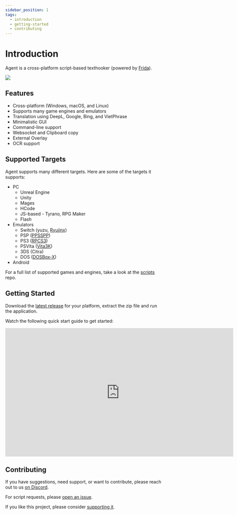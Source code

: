 ```yaml
---
sidebar_position: 1
tags:
  - introduction
  - getting-started
  - contributing
---
```


# Introduction

Agent is a cross-platform script-based texthooker (powered by [Frida](https://frida.re/)).

![](/img/showcase.gif)

## Features

- Cross-platform (Windows, macOS, and Linux)
- Supports many game engines and emulators
- Translation using DeepL, Google, Bing, and VietPhrase
- Minimalistic GUI
- Command-line support
- Websocket and Clipboard copy
- External Overlay
- OCR support

## Supported Targets

Agent supports many different targets. Here are some of the targets it supports:

- PC
  - Unreal Engine
  - Unity
  - Mages
  - HCode
  - JS-based - Tyrano, RPG Maker
  - Flash
- Emulators
  - Switch (yuzu, [Ryujinx](https://ryujinx.org/))
  - PSP ([PPSSPP](https://www.ppsspp.org/))
  - PS3 ([RPCS3](https://rpcs3.net/))
  - PSVita ([Vita3K](https://vita3k.org/))
  - 3DS (Citra)
  - DOS ([DOSBox-X](https://dosbox-x.com/))
- Android

For a full list of supported games and engines, take a look at the [scripts](https://github.com/0xDC00/scripts) repo.

## Getting Started

Download the [latest release](https://github.com/0xDC00/agent/releases/latest) for your platform, extract the zip file and run the application.

Watch the following quick start guide to get started:

<iframe width="720" height="405" src="https://www.youtube.com/embed/dFfuq2UnKjU?si=VIf9pX2euiJeTQvb" title="YouTube video player" frameborder="0" allow="accelerometer; autoplay; clipboard-write; encrypted-media; gyroscope; picture-in-picture; web-share" referrerpolicy="strict-origin-when-cross-origin" allowfullscreen></iframe>

## Contributing

If you have suggestions, need support, or want to contribute, please reach out to us [on Discord](https://discord.gg/sWeFsmJYJc).

For script requests, please [open an issue](https://github.com/0xDC00/scripts/issues).

If you like this project, please consider [supporting it](https://ko-fi.com/0xdc00).
